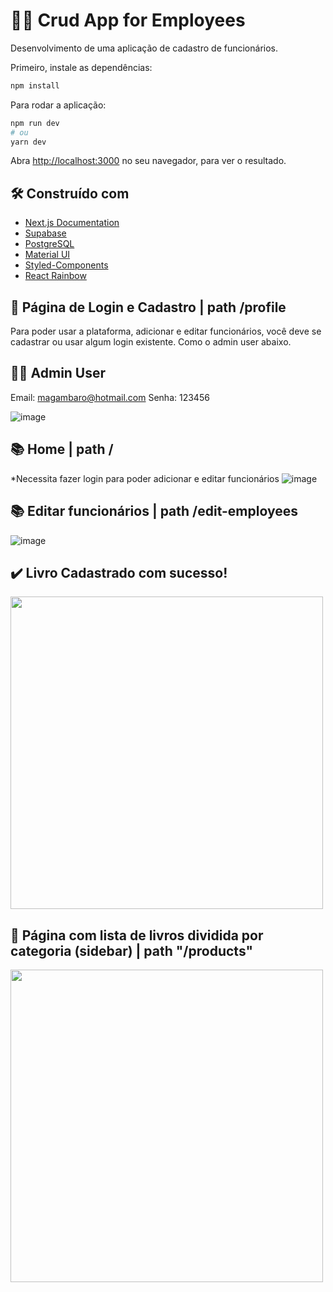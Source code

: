 # :man_office_worker: Crud App for Employees

Desenvolvimento de uma aplicação de cadastro de funcionários.

Primeiro, instale as dependências:

```bash
npm install
```

Para rodar a aplicação:
```bash
npm run dev
# ou
yarn dev
```

Abra [http://localhost:3000](http://localhost:3000) no seu navegador, para ver o resultado.

## 🛠️ Construído com

* [Next.js Documentation](https://nextjs.org/docs)
* [Supabase](https://supabase.com/) 
* [PostgreSQL](https://www.postgresql.org/) 
* [Material UI](https://mui.com/pt/) 
* [Styled-Components](https://styled-components.com/)
* [React Rainbow](https://react-rainbow.io/) 


## :closed_lock_with_key: Página de Login e Cadastro | path /profile

Para poder usar a plataforma, adicionar e editar funcionários, você deve se cadastrar ou usar algum login existente. Como o admin user abaixo.

## :man_technologist: Admin User

Email: magambaro@hotmail.com
Senha: 123456

![image](https://user-images.githubusercontent.com/85763781/192155887-786ac8b2-f7c8-4e6c-9c8f-5983eff985f8.png)

## :books: Home | path /

*Necessita fazer login para poder adicionar e editar funcionários
![image](https://user-images.githubusercontent.com/85763781/192155946-1ac7c888-0095-46a8-9d37-6d483f84301f.png)

## :books: Editar funcionários | path /edit-employees
![image](https://user-images.githubusercontent.com/85763781/192155649-ef039af9-3e46-4639-877a-b3843221ee08.png)

## :heavy_check_mark: Livro Cadastrado com sucesso!
<img src="images/postMessage.png" width="500px"/>

## :shopping_cart: Página com lista de livros dividida por categoria (sidebar) | path "/products"
<img src="images/books.png" width="500px"/>

